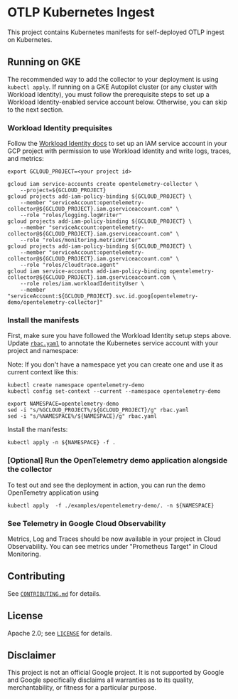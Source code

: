 # OTLP Kubernetes Ingest

This project contains Kubernetes manifests for self-deployed OTLP ingest on Kubernetes.

## Running on GKE

The recommended way to add the collector to your deployment is using `kubectl
apply`. If running on a GKE Autopilot cluster (or any cluster with Workload
Identity), you must follow the prerequisite steps to set up a Workload
Identity-enabled service account below. Otherwise, you can skip to the next
section.

### Workload Identity prequisites

Follow the [Workload Identity
docs](https://cloud.google.com/kubernetes-engine/docs/how-to/workload-identity#authenticating_to)
to set up an IAM service account in your GCP project with permission to use
Workload Identity and write logs, traces, and metrics:

```console
export GCLOUD_PROJECT=<your project id>
```

```console
gcloud iam service-accounts create opentelemetry-collector \
    --project=${GCLOUD_PROJECT}
gcloud projects add-iam-policy-binding ${GCLOUD_PROJECT} \
    --member "serviceAccount:opentelemetry-collector@${GCLOUD_PROJECT}.iam.gserviceaccount.com" \
    --role "roles/logging.logWriter"
gcloud projects add-iam-policy-binding ${GCLOUD_PROJECT} \
    --member "serviceAccount:opentelemetry-collector@${GCLOUD_PROJECT}.iam.gserviceaccount.com" \
    --role "roles/monitoring.metricWriter"
gcloud projects add-iam-policy-binding ${GCLOUD_PROJECT} \
    --member "serviceAccount:opentelemetry-collector@${GCLOUD_PROJECT}.iam.gserviceaccount.com" \
    --role "roles/cloudtrace.agent"
gcloud iam service-accounts add-iam-policy-binding opentelemetry-collector@${GCLOUD_PROJECT}.iam.gserviceaccount.com \
    --role roles/iam.workloadIdentityUser \
    --member "serviceAccount:${GCLOUD_PROJECT}.svc.id.goog[opentelemetry-demo/opentelemetry-collector]"
```

### Install the manifests

First, make sure you have followed the Workload Identity setup steps above.
Update [`rbac.yaml`](rbac.yaml) to annotate the Kubernetes service account with
your project and namespace:

Note: If you don't have a namespace yet you can create one and use it as current
context like this:
```console
kubectl create namespace opentelemetry-demo
kubectl config set-context --current --namespace opentelemetry-demo
```

```console
export NAMESPACE=opentelemetry-demo
sed -i "s/%GCLOUD_PROJECT%/${GCLOUD_PROJECT}/g" rbac.yaml
sed -i "s/%NAMESPACE%/${NAMESPACE}/g" rbac.yaml
```

Install the manifests:

```console
kubectl apply -n ${NAMESPACE} -f .
```

### [Optional] Run the OpenTelemetry demo application alongside the collector

To test out and see the deployment in action, you can run the demo OpenTemetry application using
```console
kubectl apply  -f ./examples/opentelemetry-demo/. -n ${NAMESPACE}
```

### See Telemetry in Google Cloud Observability

Metrics, Log and Traces should be now available in your project in Cloud Observability.
You can see metrics under "Prometheus Target" in Cloud Monitoring.

## Contributing

See [`CONTRIBUTING.md`](CONTRIBUTING.md) for details.

## License

Apache 2.0; see [`LICENSE`](LICENSE) for details.

## Disclaimer

This project is not an official Google project. It is not supported by
Google and Google specifically disclaims all warranties as to its quality,
merchantability, or fitness for a particular purpose.
